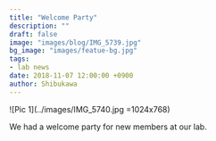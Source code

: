 ```yaml
---
title: "Welcome Party"
description: ""
draft: false
image: "images/blog/IMG_5739.jpg"
bg_image: "images/featue-bg.jpg"
tags: 
- lab news
date: 2018-11-07 12:00:00 +0900
author: Shibukawa
---
```



![Pic 1](../images/IMG_5740.jpg =1024x768)

We had a welcome party for new members at our lab.
